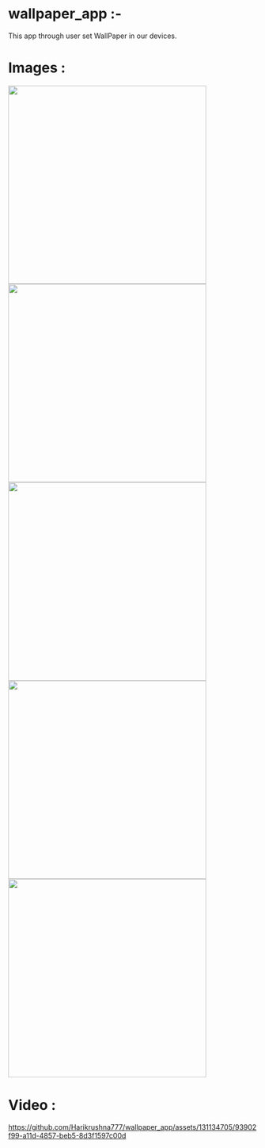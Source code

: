 
# wallpaper_app :-

This app through user set WallPaper in our devices.

# Images :

<img src="https://github.com/Harikrushna777/wallpaper_app/assets/131134705/87ed38b5-2ca4-4892-9316-d96d69631a28" height="400"></img>
<img src="https://github.com/Harikrushna777/wallpaper_app/assets/131134705/49bdf963-e8d4-4517-a770-ebf4bc59a472" height="400"></img>
<img src="https://github.com/Harikrushna777/wallpaper_app/assets/131134705/2b688455-9cdc-4f67-aebd-52291e1eb5b5" height="400"></img>
<img src="https://github.com/Harikrushna777/wallpaper_app/assets/131134705/806e26a7-d549-4983-ab5a-58f6f8ad569d" height="400"></img>
<img src="https://github.com/Harikrushna777/wallpaper_app/assets/131134705/b523956e-a25b-4699-bd3b-ddaf4fe904ad" height="400"></img>

# Video :

https://github.com/Harikrushna777/wallpaper_app/assets/131134705/93902f99-a11d-4857-beb5-8d3f1597c00d
